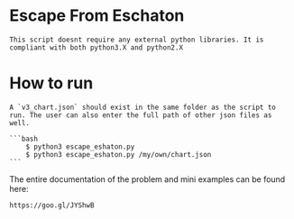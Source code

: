 # Escape From Eschaton

    This script doesnt require any external python libraries. It is
    compliant with both python3.X and python2.X

# How to run

    A `v3_chart.json` should exist in the same folder as the script to
    run. The user can also enter the full path of other json files as
    well.

    ```bash
        $ python3 escape_eshaton.py
        $ python3 escape_eshaton.py /my/own/chart.json
    ```

The entire documentation of the problem and mini examples can be found
here:

    https://goo.gl/JYShwB
